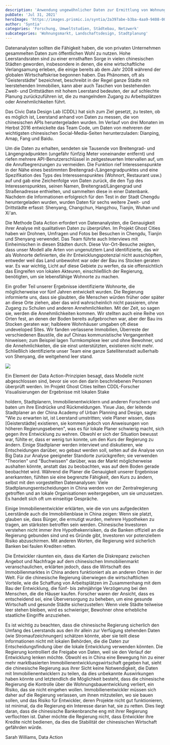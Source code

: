 ```yaml
---
description: 'Anwendung ungewöhnlicher Daten zur Ermittlung von Wohnungsleerständen in China'
pubDate: 'Jul 31, 2021'
heroImage: 'https://images.prismic.io/syntia/2a397abe-b3ba-4aa9-9408-00553c0240cd_img_20210731_214243.jpg?auto=compress,format'
author: 'Syntia'
categories: 'Forschung, Umweltstudien, Städtebau, Netzwerk'
subcategories: 'Wohnungsmarkt, Landschaftsdesign, Stadtplanung'
---
```


Datenanalysten sollten die Fähigkeit haben, die von privaten Unternehmen gesammelten Daten zum öffentlichen Wohl zu nutzen. Hohe Leerstandsraten sind zu einer ernsthaften Sorge in vielen chinesischen Städten geworden, insbesondere in denen, die eine wirtschaftliche Verlangsamung erleben, die einige bereits ab dem Jahr 2008 während der globalen Wirtschaftskrise begonnen haben. Das Phänomen, oft als "Geisterstädte" bezeichnet, beschreibt in der Regel ganze Städte mit leerstehenden Immobilien, kann aber auch Taschen von bestehenden Zweit- und Drittstädten mit hohem Leerstand bedeuten, der auf schlechte Planung zurückzuführen ist, die zu mangelndem Zugang zu Arbeitsplätzen oder Annehmlichkeiten führt.

Das Civic Data Design Lab (CDDL) hat sich zum Ziel gesetzt, zu testen, ob es möglich ist, Leerstand anhand von Daten zu messen, die von chinesischen APIs heruntergeladen wurden. Im Verlauf von drei Monaten im Herbst 2016 entwickelte das Team Code, um Daten von mehreren der wichtigsten chinesischen Social-Media-Seiten herunterzuladen: Dianping, Amap, Fang und Baidu.

Um die Daten zu erhalten, sendeten sie Tausende von Breitengrad- und Längengradpunkten (ungefähr fünfzig Meter voneinander entfernt) und riefen mehrere API-Benutzerschlüssel in zeitgesteuerten Intervallen auf, um die Anrufbegrenzungen zu vermeiden. Die Funktion rief Interessenspunkte in der Nähe eines bestimmten Breitengrad-/Längengradpunktes und eine Spezifikation des Typs des Interessenspunktes (Wohnort, Restaurant usw.) auf und gab eine Zeichenfolge von Daten zurück, die den Typ des Interessenspunktes, seinen Namen, Breitengrad/Längengrad und Straßenadresse enthielten, und sammelten diese in einer Datenbank. Nachdem die Informationen erfolgreich für den Test in der Stadt Chengdu heruntergeladen wurden, wurden Daten für sechs weitere Zweit- und Drittstädte erfasst: Shenyang, Changchun, Hangzhou, Tianjin, Wuhan und Xi'an.

Die Methode Data Action erfordert von Datenanalysten, die Genauigkeit ihrer Analyse mit qualitativen Daten zu überprüfen. Im Projekt Ghost Cities haben wir Drohnen, Umfragen und Fotos bei Besuchen in Chengdu, Tianjin und Shenyang verwendet. Das Team führte auch Interviews mit Einheimischen in diesen Städten durch. Diese Vor-Ort-Besuche zeigten, dass unser Modell alle Arten von ungenutztem Land identifizierte, das wir als Wohnorte definierten, die ihr Entwicklungspotenzial nicht ausschöpften, entweder weil das Land unbewohnt war oder der Bau ins Stocken geraten war. Es war wichtig, Licht auf diese Gebiete zu werfen, da sie offensichtlich das Eingreifen von lokalen Akteuren, einschließlich der Regierung, benötigten, um sie lebensfähige Wohnorte zu machen.

Ein großer Teil unserer Ergebnisse identifizierte Wohnorte, die möglicherweise vor fünf Jahren entwickelt wurden. Die Regierung informierte uns, dass sie glaubten, die Menschen würden früher oder später an diese Orte ziehen, aber das wird wahrscheinlich nicht passieren, ohne Zugang zu Schulen und anderen Annehmlichkeiten. Mit der Zeit, so sagen sie, werden die Annehmlichkeiten kommen. Wir stellten auch eine Reihe von Orten fest, an denen der Boden bereits aufgebrochen war, aber der Bau ins Stocken geraten war; halbleere Wohnhäuser umgaben oft diese undeveloped Sites. Wir fanden verlassene Immobilien, Überreste der verschiedenen Baustile, die auf Chinas kommunistische Vergangenheit hinweisen; zum Beispiel lagen Turmkomplexe leer und ohne Bewohner, und die Annehmlichkeiten, die sie einst unterstützten, existieren nicht mehr. Schließlich identifizierte unser Team eine ganze Satellitenstadt außerhalb von Shenyang, die weitgehend leer stand.

![](https://images.prismic.io/syntia/5edf606e-96e2-4897-91c9-86782e03750c_img_20210731_214443.jpg?auto=compress,format)

Ein Element der Data Action-Prinzipien besagt, dass Modelle nicht abgeschlossen sind, bevor sie von den darin beschriebenen Personen überprüft werden. Im Projekt Ghost Cities teilten CDDL-Forscher Visualisierungen der Ergebnisse mit lokalen Stake

holdern, Stadtplanern, Immobilienentwicklern und anderen Forschern und baten um ihre Eindrücke und Rückmeldungen. Yixue Jiao, der leitende Stadtplaner an der China Academy of Urban Planning and Design, sagte: "Wie zu erwarten ist, ist Leerstand umstritten; viele Planer wissen, dass \[Geisterstädte\] existieren, sie kommen jedoch von Anweisungen von höheren Regierungsebenen", was es für lokale Planer schwierig macht, sich gegen ihre Entwicklung zu wehren. Obwohl er sich der Situation bewusst war, fühlte er, dass er wenig tun konnte, um den Kurs der Regierung zu ändern. Einige Stadtplaner werden interviewt und diskutieren, wie Entscheidungen darüber, wo gebaut werden soll, selten auf die Analyse von Big Data zur Analyse geeigneter Standorte zurückgreifen; sie verwenden "Theorien" und "Buchwissen" darüber, was der Markt möglicherweise aushalten könnte, anstatt das zu beobachten, was auf dem Boden gerade beobachtet wird. Während die Planer die Genauigkeit unserer Ergebnisse anerkannten, fühlten sie eine begrenzte Fähigkeit, den Kurs zu ändern, selbst mit den vorgestellten Datenanalysen: Viele Stadtplanungsentscheidungen in China werden von der Zentralregierung getroffen und an lokale Organisationen weitergegeben, um sie umzusetzen. Es handelt sich oft um einseitige Gespräche.

Einige Immobilienentwickler erklärten, wie die von uns aufgedeckten Leerstände auch die Immobilienblase in China zeigen: Wenn sie platzt, glauben sie, dass Bürger, die ermutigt wurden, mehrere Hypotheken zu tragen, am stärksten betroffen sein werden. Chinesische Investoren verstehen nicht immer ihre Hypothekenrisiken, da die Banken offiziell an die Regierung gebunden sind und es Gründe gibt, Investoren vor potenziellem Risiko abzuschirmen. Mit anderen Worten, die Regierung wird sicherlich Banken bei faulen Krediten retten.

Die Entwickler räumten ein, dass die Karten die Diskrepanz zwischen Angebot und Nachfrage auf dem chinesischen Immobilienmarkt veranschaulichen, erklärten jedoch, dass die Wirtschaft des Immobilienmarktes in China anders funktioniert als an anderen Orten in der Welt. Für die chinesische Regierung überwiegen die wirtschaftlichen Vorteile, wie die Schaffung von Arbeitsplätzen im Zusammenhang mit dem Bau der Entwicklung, die fünf- bis zehnjährige Verzögerung bei den Menschen, die die Häuser kaufen. Forscher waren der Ansicht, dass es entscheidend sei, eine Überversorgung zu beheben, um eine gesunde Wirtschaft und gesunde Städte sicherzustellen: Wenn viele Städte teilweise leer stehen bleiben, wird es schwieriger, Bewohner ohne erhebliche staatliche Eingriffe anzuziehen.

Es ist wichtig zu beachten, dass die chinesische Regierung sicherlich den Umfang des Leerstands aus den ihr allein zur Verfügung stehenden Daten (wie Stromaufzeichnungen) schätzen könnte, aber sie teilt diese Informationen nicht mit lokalen Behörden, die die Daten zur Entscheidungsfindung über die lokale Entwicklung verwenden könnten. Die Regierung kontrolliert die Freigabe von Daten, weil sie den Verlauf der Entwicklung lenken möchte. Obwohl es in China eine Bewegung hin zu einer mehr marktbasierten Immobilienentwicklungswirtschaft gegeben hat, sieht die chinesische Regierung aus ihrer Sicht keine Notwendigkeit, die Daten mit Immobilienentwicklern zu teilen, da dies unbekannte Auswirkungen haben könnte und letztendlich die Möglichkeit besteht, dass die chinesische Regierung die Kontrolle über die Wohnungsbauentwicklung verliert, ein Risiko, das sie nicht eingehen wollen. Immobilienentwickler müssen sich daher auf die Regierung verlassen, um ihnen mitzuteilen, wo sie bauen sollen, und das Risiko für Entwickler, deren Projekte nicht gut funktionieren, ist minimal, da die Regierung ein Interesse daran hat, sie zu retten. Dies liegt daran, dass die chinesische Bankenbranche eng mit ihrer Regierung verflochten ist. Daher möchte die Regierung nicht, dass Entwickler ihre Kredite nicht bedienen, da dies die Stabilität der chinesischen Wirtschaft gefährden würde.

Sarah Williams, Data Action
